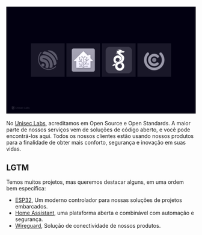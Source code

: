 
![A wallpaper showing the logos for Espressif, Home Assistant, Wireguard e Unicontrol, ortografia "LGTM".](https://raw.githubusercontent.com/unisec/.github/main/wallpaper.png)

No [Unisec Labs](https://unisec.com.br), acreditamos em Open Source e Open Standards. A maior parte de nossos serviços vem de soluções de código aberto, e você pode encontrá-los aqui. Todos os nossos clientes estão usando nossos produtos para a finalidade de obter mais conforto, segurança e inovação em suas vidas.

## LGTM

Temos muitos projetos, mas queremos destacar alguns, em uma ordem bem específica:

* [ESP32](https://esphome.io), Um moderno controlador para nossas soluções de projetos embarcados.
* [Home Assistant](https://https://www.home-assistant.io), uma plataforma aberta e combinável com automação e segurança.
* [Wireguard](https://www.wireguard.com), Solução de conectividade de nossos produtos.

